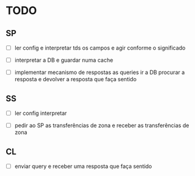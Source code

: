 # TODO

## SP

- [ ] ler config e interpretar tds os campos e agir conforme o significado

- [ ] interpretar a DB e guardar numa cache

- [ ] implementar mecanismo de respostas as queries ir a DB procurar a resposta e devolver a resposta que faça sentido

## SS

- [ ] ler config interpretar

- [ ] pedir ao SP as transferências de zona e receber as transferências de zona

## CL

- [ ] enviar query e receber uma resposta que faça sentido
